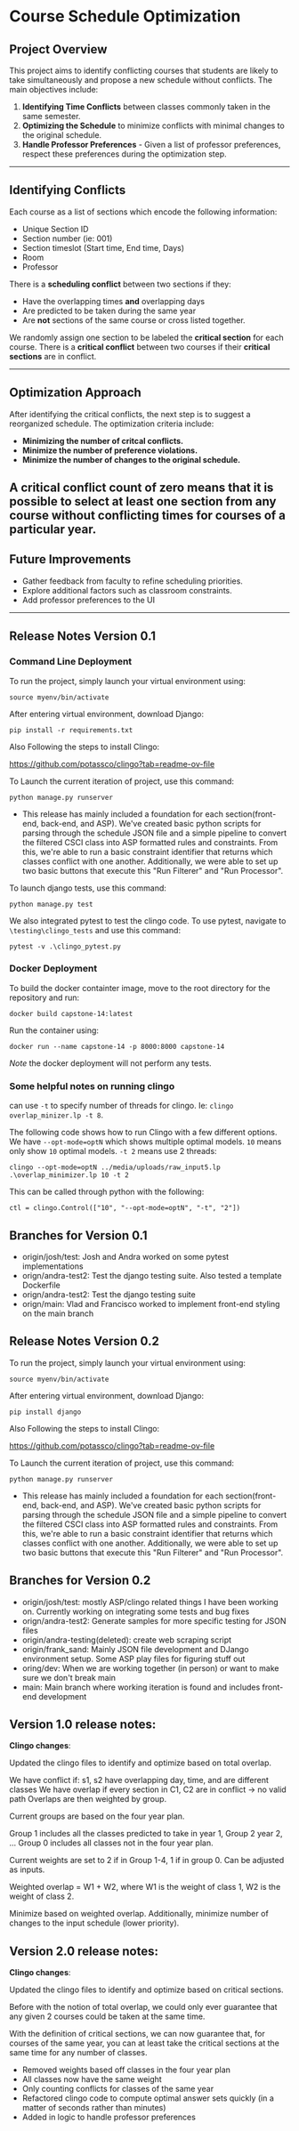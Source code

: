 # Course Schedule Optimization

## Project Overview

This project aims to identify conflicting courses that students are likely to take simultaneously and propose a new schedule without conflicts. The main objectives include:

1. **Identifying Time Conflicts** between classes commonly taken in the same semester.
2. **Optimizing the Schedule** to minimize conflicts with minimal changes to the original schedule.
3. **Handle Professor Preferences** - Given a list of professor preferences, respect these preferences during the optimization step.

---

## Identifying Conflicts

Each course as a list of sections which encode the following information:

- Unique Section ID
- Section number (ie: 001)
- Section timeslot (Start time, End time, Days)
- Room
- Professor

There is a **scheduling conflict** between two sections if they:

- Have the overlapping times **and** overlapping days
- Are predicted to be taken during the same year
- Are **not** sections of the same course or cross listed together.

We randomly assign one section to be labeled the **critical section** for each course. There is a **critical conflict** between two courses if their **critical sections** are in conflict.

---

## Optimization Approach

After identifying the critical conflicts, the next step is to suggest a reorganized schedule. The optimization criteria include:

- **Minimizing the number of critcal conflicts.**
- **Minimize the number of preference violations.**
- **Minimize the number of changes to the original schedule.**

## A critical conflict count of zero means that it is possible to select at least one section from any course without conflicting times for courses of a particular year.

## Future Improvements

- Gather feedback from faculty to refine scheduling priorities.
- Explore additional factors such as classroom constraints.
- Add professor preferences to the UI

---

## Release Notes Version 0.1

### Command Line Deployment

To run the project, simply launch your virtual environment using:

`source myenv/bin/activate`

After entering virtual environment, download Django:

`pip install -r requirements.txt`

Also Following the steps to install Clingo:

<https://github.com/potassco/clingo?tab=readme-ov-file>

To Launch the current iteration of project, use this command:

`python manage.py runserver`

- This release has mainly included a foundation for each section(front-end, back-end, and ASP). We've created basic python scripts for parsing through the schedule JSON file and a simple pipeline to convert the filtered CSCI class into ASP formatted rules and constraints. From this, we're able to run a basic constraint identifier that returns which classes conflict with one another. Additionally, we were able to set up two basic buttons that execute this "Run Filterer" and "Run Processor".

To launch django tests, use this command:

`python manage.py test`

We also integrated pytest to test the clingo code. To use pytest, navigate to `\testing\clingo_tests` and use this command:

`pytest -v .\clingo_pytest.py`

### Docker Deployment

To build the docker containter image, move to the root directory for the repository and run:

`docker build capstone-14:latest`

Run the container using:

`docker run --name capstone-14 -p 8000:8000 capstone-14`

_Note_ the docker deployment will not perform any tests.

### Some helpful notes on running clingo

can use `-t` to specify number of threads for clingo. Ie: `clingo overlap_minizer.lp -t 8`.

The following code shows how to run Clingo with a few different options. We have `--opt-mode=optN` which shows multiple optimal models. `10` means only show `10` optimal models. `-t 2` means use 2 threads:

`clingo --opt-mode=optN ../media/uploads/raw_input5.lp .\overlap_minimizer.lp 10 -t 2`

This can be called through python with the following:

`ctl = clingo.Control(["10", "--opt-mode=optN", "-t", "2"])`

## Branches for Version 0.1

- origin/josh/test: Josh and Andra worked on some pytest implementations
- orign/andra-test2: Test the django testing suite. Also tested a template Dockerfile
- orign/andra-test2: Test the django testing suite
- orign/main: Vlad and Francisco worked to implement front-end styling on the main branch

## Release Notes Version 0.2

To run the project, simply launch your virtual environment using:

`source myenv/bin/activate`

After entering virtual environment, download Django:

`pip install django`

Also Following the steps to install Clingo:

<https://github.com/potassco/clingo?tab=readme-ov-file>

To Launch the current iteration of project, use this command:

`python manage.py runserver`

- This release has mainly included a foundation for each section(front-end, back-end, and ASP). We've created basic python scripts for parsing through the schedule JSON file and a simple pipeline to convert the filtered CSCI class into ASP formatted rules and constraints. From this, we're able to run a basic constraint identifier that returns which classes conflict with one another. Additionally, we were able to set up two basic buttons that execute this "Run Filterer" and "Run Processor".

## Branches for Version 0.2

- origin/josh/test: mostly ASP/clingo related things I have been working on. Currently working on integrating some tests and bug fixes
- orign/andra-test2: Generate samples for more specific testing for JSON files
- origin/andra-testing(deleted): create web scraping script
- origin/frank_sand: Mainly JSON file development and DJango environment setup. Some ASP play files for figuring stuff out
- oring/dev: When we are working together (in person) or want to make sure we don't break main
- main: Main branch where working iteration is found and includes front-end development

## Version 1.0 release notes:

**Clingo changes**:

Updated the clingo files to identify and optimize based on total overlap.

We have conflict if: s1, s2 have overlapping day, time, and are different classes
We have overlap if every section in C1, C2 are in conflict -> no valid path
Overlaps are then weighted by group.

Current groups are based on the four year plan.

Group 1 includes all the classes predicted to take in year 1, Group 2 year 2, ...
Group 0 includes all classes not in the four year plan.

Current weights are set to 2 if in Group 1-4, 1 if in group 0. Can be adjusted as inputs.

Weighted overlap = W1 + W2, where W1 is the weight of class 1, W2 is the weight of class 2.

Minimize based on weighted overlap. Additionally, minimize number of changes to the input schedule (lower priority).

## Version 2.0 release notes:

**Clingo changes**:

Updated the clingo files to identify and optimize based on critical sections.

Before with the notion of total overlap, we could only ever guarantee that any given 2 courses could be taken at the same time.

With the definition of critical sections, we can now guarantee that, for courses of the same year, you can at least take the critical sections at the same time for any number of classes.

- Removed weights based off classes in the four year plan
- All classes now have the same weight
- Only counting conflicts for classes of the same year
- Refactored clingo code to compute optimal answer sets quickly (in a matter of seconds rather than minutes)
- Added in logic to handle professor preferences
